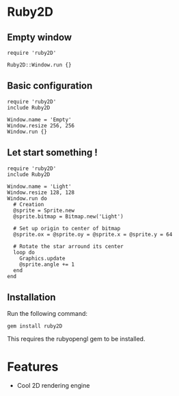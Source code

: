 # Ruby2D

## Empty window
    require 'ruby2D'
    
    Ruby2D::Window.run {}

## Basic configuration
    require 'ruby2D'
    include Ruby2D
    
    Window.name = 'Empty'
    Window.resize 256, 256
    Window.run {}

## Let start something !
    require 'ruby2D'
    include Ruby2D
    
    Window.name = 'Light'
    Window.resize 128, 128
    Window.run do
      # Creation
      @sprite = Sprite.new
      @sprite.bitmap = Bitmap.new('Light')
      
      # Set up origin to center of bitmap
      @sprite.ox = @sprite.oy = @sprite.x = @sprite.y = 64
      
      # Rotate the star arround its center
      loop do
        Graphics.update
        @sprite.angle += 1
      end
    end

## Installation
Run the following command:

    gem install ruby2D

This requires the rubyopengl gem to be installed.

# Features
* Cool 2D rendering engine